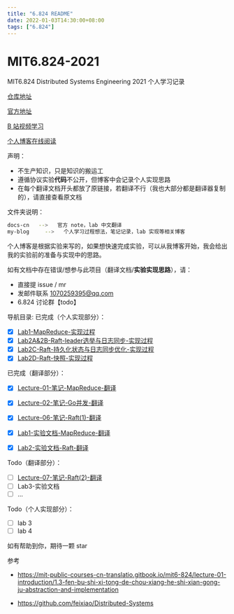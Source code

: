 ```yaml
---
title: "6.824 README"
date: 2022-01-03T14:30:00+08:00
tags: ["6.824"]
---
```


# MIT6.824-2021
MIT6.824 Distributed Systems Engineering 2021 个人学习记录

[仓库地址](https://github.com/he2121/MIT6.824-2021)

[官方地址](https://pdos.csail.mit.edu/6.824/schedule.html) 

[B 站视频学习](https://www.bilibili.com/video/BV1R7411t71W?from=search&seid=17776370395477379090&spm_id_from=333.337.0.0)

[个人博客在线阅读](https://he2121.github.io/xiaohe-blog/tags/6.824/)

声明：

- 不生产知识，只是知识的搬运工
- 遵循协议实验**代码**不公开，但博客中会记录个人实现思路
- 在每个翻译文档开头都放了原链接，若翻译不行（我也大部分都是翻译器复制的），请直接查看原文档

文件夹说明：

```bash
docs-cn   -->   官方 note，lab 中文翻译
my-blog		-->   个人学习过程想法，笔记记录，lab 实现等相关博客
```

个人博客是根据实验来写的，如果想快速完成实验，可以从我博客开始，我会给出我的实验前的准备与实现中的思路。

如有文档中存在错误/想参与此项目（翻译文档/**实验实现思路**），请：

- 直接提 issue / mr 
- 发邮件联系 1070259395@qq.com
- 6.824 讨论群【todo】

导航目录:
已完成（个人实现部分）：

- [x] [Lab1-MapReduce-实现过程](https://github.com/he2121/MIT6.824-2021/tree/main/my-blog)
- [x] [Lab2A&2B-Raft-leader选举与日志同步-实现过程](https://github.com/he2121/MIT6.824-2021/blob/main/my-blog/6.824-lab2A%202B%E5%AE%9E%E7%8E%B0%E8%BF%87%E7%A8%8B.md)
- [x] [Lab2C-Raft-持久化状态与日志同步优化-实现过程](https://github.com/he2121/MIT6.824-2021/blob/main/my-blog/6.824-lab2C%E5%AE%9E%E7%8E%B0%E8%BF%87%E7%A8%8B.md)
- [x] [Lab2D-Raft-快照-实现过程](https://github.com/he2121/MIT6.824-2021/blob/main/my-blog/6.824-lab2D%E5%AE%9E%E7%8E%B0%E8%BF%87%E7%A8%8B.md)

已完成（翻译部分）：

- [x] [Lecture-01-笔记-MapReduce-翻译](https://github.com/he2121/MIT6.824-2021/blob/main/docs-cn/lec-note-01.md)
- [x] [Lecture-02-笔记-Go并发-翻译](https://github.com/he2121/MIT6.824-2021/blob/main/docs-cn/lec-note-02.md)
- [x] [Lecture-06-笔记-Raft(1)-翻译](https://github.com/he2121/MIT6.824-2021/blob/main/docs-cn/lect-note-06.md)
- [x] [Lab1-实验文档-MapReduce-翻译](https://github.com/he2121/MIT6.824-2021/blob/main/docs-cn/lab-01.md)
- [x] [Lab2-实验文档-Raft-翻译](https://github.com/he2121/MIT6.824-2021/blob/main/docs-cn/lab-02.md)


Todo（翻译部分）：

- [ ] [Lecture-07-笔记-Raft(2)-翻译](https://github.com/he2121/MIT6.824-2021/blob/main/docs-cn/lect-note-07.md)
- [ ] Lab3-实验文档
- [ ] ...

Todo（个人实现部分）：

- [ ] lab 3
- [ ] lab 4

如有帮助到你，期待一颗 star

参考

- https://mit-public-courses-cn-translatio.gitbook.io/mit6-824/lecture-01-introduction/1.3-fen-bu-shi-xi-tong-de-chou-xiang-he-shi-xian-gong-ju-abstraction-and-implementation

- https://github.com/feixiao/Distributed-Systems

